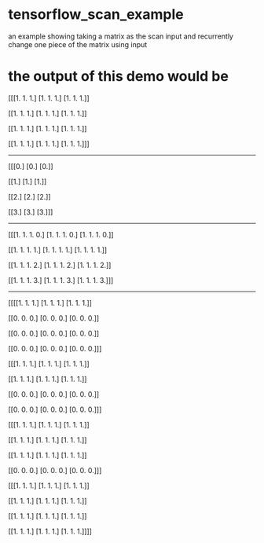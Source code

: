 # tensorflow_scan_example
an example showing taking a matrix as the scan input and recurrently change one piece of the matrix using input 

# the output of this demo would be

[[[1. 1. 1.]
  [1. 1. 1.]
  [1. 1. 1.]]

 [[1. 1. 1.]
  [1. 1. 1.]
  [1. 1. 1.]]

 [[1. 1. 1.]
  [1. 1. 1.]
  [1. 1. 1.]]

 [[1. 1. 1.]
  [1. 1. 1.]
  [1. 1. 1.]]]
  
-----------------
  
[[[0.]
  [0.]
  [0.]]

 [[1.]
  [1.]
  [1.]]

 [[2.]
  [2.]
  [2.]]

 [[3.]
  [3.]
  [3.]]]
  
-----------------

[[[1. 1. 1. 0.]
  [1. 1. 1. 0.]
  [1. 1. 1. 0.]]

 [[1. 1. 1. 1.]
  [1. 1. 1. 1.]
  [1. 1. 1. 1.]]

 [[1. 1. 1. 2.]
  [1. 1. 1. 2.]
  [1. 1. 1. 2.]]

 [[1. 1. 1. 3.]
  [1. 1. 1. 3.]
  [1. 1. 1. 3.]]]

-----------------
  
[[[[1. 1. 1.]
   [1. 1. 1.]
   [1. 1. 1.]]

  [[0. 0. 0.]
   [0. 0. 0.]
   [0. 0. 0.]]

  [[0. 0. 0.]
   [0. 0. 0.]
   [0. 0. 0.]]

  [[0. 0. 0.]
   [0. 0. 0.]
   [0. 0. 0.]]]

 [[[1. 1. 1.]
   [1. 1. 1.]
   [1. 1. 1.]]

  [[1. 1. 1.]
   [1. 1. 1.]
   [1. 1. 1.]]

  [[0. 0. 0.]
   [0. 0. 0.]
   [0. 0. 0.]]

  [[0. 0. 0.]
   [0. 0. 0.]
   [0. 0. 0.]]]

 [[[1. 1. 1.]
   [1. 1. 1.]
   [1. 1. 1.]]

  [[1. 1. 1.]
   [1. 1. 1.]
   [1. 1. 1.]]

  [[1. 1. 1.]
   [1. 1. 1.]
   [1. 1. 1.]]

  [[0. 0. 0.]
   [0. 0. 0.]
   [0. 0. 0.]]]

 [[[1. 1. 1.]
   [1. 1. 1.]
   [1. 1. 1.]]

  [[1. 1. 1.]
   [1. 1. 1.]
   [1. 1. 1.]]

  [[1. 1. 1.]
   [1. 1. 1.]
   [1. 1. 1.]]

  [[1. 1. 1.]
   [1. 1. 1.]
   [1. 1. 1.]]]]
